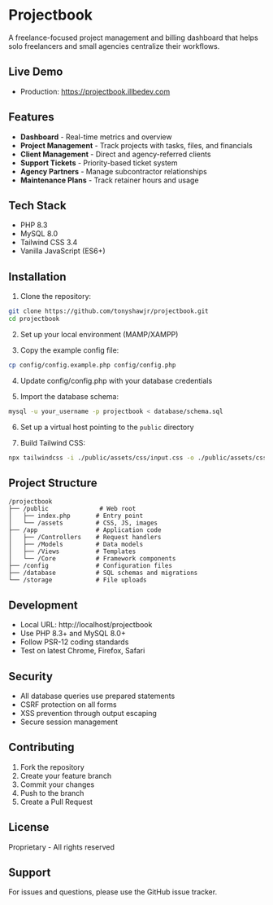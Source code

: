 # Projectbook

A freelance-focused project management and billing dashboard that helps solo freelancers and small agencies centralize their workflows.

## Live Demo
- Production: https://projectbook.illbedev.com

## Features

- **Dashboard** - Real-time metrics and overview
- **Project Management** - Track projects with tasks, files, and financials
- **Client Management** - Direct and agency-referred clients
- **Support Tickets** - Priority-based ticket system
- **Agency Partners** - Manage subcontractor relationships
- **Maintenance Plans** - Track retainer hours and usage

## Tech Stack

- PHP 8.3
- MySQL 8.0
- Tailwind CSS 3.4
- Vanilla JavaScript (ES6+)

## Installation

1. Clone the repository:
```bash
git clone https://github.com/tonyshawjr/projectbook.git
cd projectbook
```

2. Set up your local environment (MAMP/XAMPP)

3. Copy the example config file:
```bash
cp config/config.example.php config/config.php
```

4. Update config/config.php with your database credentials

5. Import the database schema:
```bash
mysql -u your_username -p projectbook < database/schema.sql
```

6. Set up a virtual host pointing to the `public` directory

7. Build Tailwind CSS:
```bash
npx tailwindcss -i ./public/assets/css/input.css -o ./public/assets/css/output.css --watch
```

## Project Structure

```
/projectbook
├── /public              # Web root
│   ├── index.php       # Entry point
│   └── /assets         # CSS, JS, images
├── /app                # Application code
│   ├── /Controllers    # Request handlers
│   ├── /Models         # Data models
│   ├── /Views          # Templates
│   └── /Core           # Framework components
├── /config             # Configuration files
├── /database           # SQL schemas and migrations
└── /storage            # File uploads
```

## Development

- Local URL: http://localhost/projectbook
- Use PHP 8.3+ and MySQL 8.0+
- Follow PSR-12 coding standards
- Test on latest Chrome, Firefox, Safari

## Security

- All database queries use prepared statements
- CSRF protection on all forms
- XSS prevention through output escaping
- Secure session management

## Contributing

1. Fork the repository
2. Create your feature branch
3. Commit your changes
4. Push to the branch
5. Create a Pull Request

## License

Proprietary - All rights reserved

## Support

For issues and questions, please use the GitHub issue tracker.
